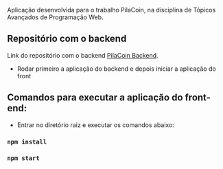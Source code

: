 Aplicação desenvolvida para o trabalho PilaCoin, na disciplina de Tópicos Avançados de Programação Web.

## Repositório com o backend
Link do repositório com o backend [PilaCoin Backend](https://github.com/Augusto-Marostega/UFSM-TAPW-Pilacoin-backend).

* Rodar primeiro a aplicação do backend e depois iniciar a aplicação do front

## Comandos para executar a aplicação do front-end:
* Entrar no diretório raiz e executar os comandos abaixo:

### `npm install`

### `npm start`
